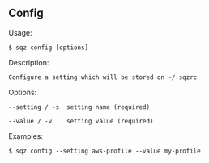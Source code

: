 
## Config 

 
 Usage: 

    $ sqz config [options]

 Description:

    Configure a setting which will be stored on ~/.sqzrc

 Options:

    --setting / -s  setting name (required)
 
    --value / -v    setting value (required)
 

 Examples:

    $ sqz config --setting aws-profile --value my-profile
